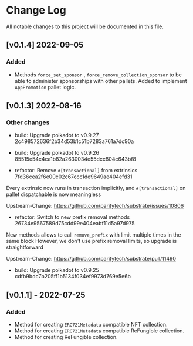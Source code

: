 # Change Log

All notable changes to this project will be documented in this file.

<!-- bureaucrate goes here -->

## [v0.1.4] 2022-09-05

### Added

-   Methods `force_set_sponsor` , `force_remove_collection_sponsor` to be able to administer sponsorships with other pallets. Added to implement `AppPromotion` pallet logic.

## [v0.1.3] 2022-08-16

### Other changes

-   build: Upgrade polkadot to v0.9.27 2c498572636f2b34d53b1c51b7283a761a7dc90a

-   build: Upgrade polkadot to v0.9.26 85515e54c4ca1b82a2630034e55dcc804c643bf8

-   refactor: Remove `#[transactional]` from extrinsics 7fd36cea2f6e00c02c67ccc1de9649ae404efd31

Every extrinsic now runs in transaction implicitly, and
`#[transactional]` on pallet dispatchable is now meaningless

Upstream-Change: https://github.com/paritytech/substrate/issues/10806

-   refactor: Switch to new prefix removal methods 26734e9567589d75cdd99e404eabf11d5a97d975

New methods allows to call `remove_prefix` with limit multiple times
in the same block
However, we don't use prefix removal limits, so upgrade is
straightforward

Upstream-Change: https://github.com/paritytech/substrate/pull/11490

-   build: Upgrade polkadot to v0.9.25 cdfb9bdc7b205ff1b5134f034ef9973d769e5e6b

## [v0.1.1] - 2022-07-25

### Added

-   Method for creating `ERC721Metadata` compatible NFT collection.
-   Method for creating `ERC721Metadata` compatible ReFungible collection.
-   Method for creating ReFungible collection.
